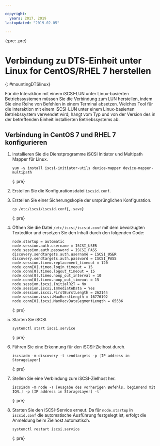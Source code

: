 ```yaml
---

copyright:
  years: 2017, 2019
lastupdated: "2019-02-05"

---
```

{:pre: .pre}

# Verbindung zu DTS-Einheit unter Linux for CentOS/RHEL 7 herstellen
{: #mountingDTSlinux}

Für die Interaktion mit einem iSCSI-LUN unter Linux-basierten Betriebssystemen müssen Sie die Verbindung zum LUN herstellen, indem Sie eine Reihe von Befehlen in einem Terminal absetzen. Welches Tool für die Interaktion mit einem iSCSI-LUN unter einem Linux-basierten Betriebssystem verwendet wird, hängt vom Typ und von der Version des in der betreffenden Einheit installierten Betriebssystems ab.

## Verbindung in CentOS 7 und RHEL 7 konfigurieren

1. Installieren Sie die Dienstprogramme iSCSI Initiator und Multipath Mapper für Linux.
   ```
   yum -y install iscsi-initiator-utils device-mapper device-mapper-multipath
   ```
   {: pre}

2. Erstellen Sie die Konfigurationsdatei `iscsid.conf`.

3. Erstellen Sie einer Sicherungskopie der ursprünglichen Konfiguration.
   ```
   cp /etc/iscsi/iscsid.conf{,.save}
   ```
   {: pre}

4. Öffnen Sie die Datei `/etc/iscsi/iscsid.conf` mit dem bevorzugten Texteditor und ersetzen Sie den Inhalt durch den folgenden Code:
   ```
   node.startup = automatic
   node.session.auth.username = ISCSI_USER
   node.session.auth.password = ISCSI_PASS
   discovery.sendtargets.auth.username = ISCSI_USER
   discovery.sendtargets.auth.password = ISCSI_PASS
   node.session.timeo.replacement_timeout = 120
   node.conn[0].timeo.login_timeout = 15
   node.conn[0].timeo.logout_timeout = 15
   node.conn[0].timeo.noop_out_interval = 10
   node.conn[0].timeo.noop_out_timeout = 15
   node.session.iscsi.InitialR2T = No
   node.session.iscsi.ImmediateData = Yes
   node.session.iscsi.FirstBurstLength = 262144
   node.session.iscsi.MaxBurstLength = 16776192
   node.conn[0].iscsi.MaxRecvDataSegmentLength = 65536
   ```
   {: pre}

5. Starten Sie iSCSI.<br/>
   ```
   systemctl start iscsi.service
   ```
   {: pre}

6. Führen Sie eine Erkennung für den iSCSI-Zielhost durch.<br/>
   ```
   iscsiadm -m discovery -t sendtargets -p [IP address in StorageLayer]
   ```
   {: pre}

7. Stellen Sie eine Verbindung zum iSCSI-Zielhost her.<br/>
   ```
   iscsiadm -m node -T [Ausgabe des vorherigen Befehls, beginnend mit IQN.] -p [IP address in StorageLayer] -l
   ```
   {: pre}

8. Starten Sie den iSCSI-Service erneut. Da für `node.startup` in `iscsid.conf` die automatische Ausführung festgelegt ist, erfolgt die Anmeldung beim Zielhost automatisch.<br/>
   ```
   systemctl restart iscsi.service
   ```
   {: pre}
